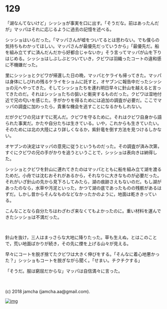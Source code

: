 # 129

「湖なんてないけど」シッショが事実を口に出す。「そうだな。前はあったんだが」マッパはそれに応じるように過去の記憶を述べる。  

シッショはいらだった。「マッパさんが嘘をついてるとは思わない。でも僕らの気持ちもわかってほしい。マッパさんが最優先だっていうから」「最優先だ。船を組み立てずに済んだんだから好都合じゃないか」そう言ってマッパが山を下りはじめる。シッショはしぶしぶとついていき，クビワは羽織ったコートの違和感に不機嫌だった。  

里にシッショとクビワが帰還した日の晩，マッパとケライも帰ってきた。マッパは身体にしびれの残るケライをショムに託すと，オヤブンに報告中だったシッショの元へやってきた。そしてシッショたちを連れ明日早々に針山を越えると言ってきたのだ。それはシッショたちの狙いと衝突するものだった。クビワは湿地付近で兄の匂いを感じた。手がかりを得るためには追加の調査が必要だ。ここでマッパの調査に加わったら，貴重な機会を逃すことになるかもしれない。  

だがクビワの兄はすでに死んだ。クビワを守るために。それはクビワ自身から語られた事実だ。かたや自分たちは生きている。いや，これからも生きていたい。そのためには北の大陸により詳しくなるか，紫針竜を倒す方法を見つけるしかない。  

オヤブンの決定はマッパの意見に従うというものだった。その調査が済み次第，すぐにクビワの兄の手がかりを追うということで，シッショは表向きは納得した。  

シッショとクビワを針山に連れてきたのはマッパとともに船を組み立て湖を渡るためだ。小舟では沈むおそれがあるから，それなりに大きなものが必要だった。それがいざ針山の先から見下ろしてみたら，湖の痕跡さえもないのだ。もし湖があったのなら，水草や汚泥といった，かつて湖の底であったものの残骸があるはずだ。しかし昔からそんなものなどなかったかのように，地面は乾ききっている。  

こんなことなら自分たちはわざわざ来なくてもよかったのに。重い材料を運んできたシッショは不満だった。  

<br>  

針山を抜け，三人はまっさらな大地に降りたった。草も生えぬ，とはこのことで，荒い地面ばかりが続き，その先に煙を上げる山々が見える。  

早々にコートを脱ぎ捨てたクビワは大きく伸びをする。「そんなに着心地悪かった？」シッショもコートを脱ぎながら聞く。「せまい。チクチクする」  

「そうだ。服は窮屈だからな」マッパは自信満々に言った。  

<br>  
<br>  
(c) 2018 jamcha (jamcha.aa@gmail.com).  

[![img](http://i.creativecommons.org/l/by-nc-sa/4.0/88x31.png)](http://creativecommons.org/licenses/by-nc-sa/4.0/deed)